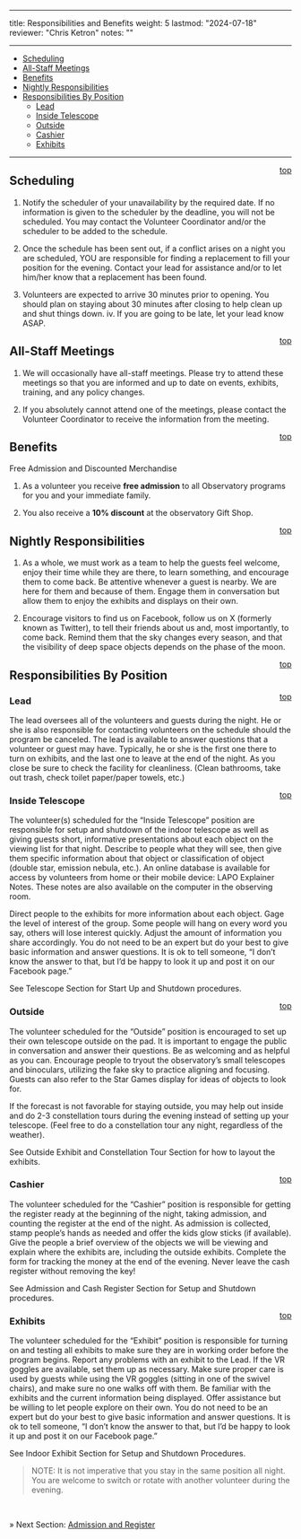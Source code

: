 
---
title: Responsibilities and Benefits
weight: 5
lastmod: "2024-07-18"
reviewer: "Chris Ketron"
notes: ""

---

- [Scheduling](#scheduling)
- [All-Staff Meetings](#all-staff-meetings)
- [Benefits](#benefits)
- [Nightly Responsibilities](#nightly-responsibilities)
- [Responsibilities By Position](#responsibilities-by-position)
  - [Lead](#lead)
  - [Inside Telescope](#inside-telescope)
  - [Outside](#outside)
  - [Cashier](#cashier)
  - [Exhibits](#exhibits)

---

<span style='float:right;'>[top](#)</span>

## Scheduling

1.	Notify the scheduler of your unavailability by the required date. If no information is given to the scheduler by the deadline, you will not be scheduled. You may contact the Volunteer Coordinator and/or the scheduler to be added to the schedule.

2.	Once the schedule has been sent out, if a conflict arises on a night you are scheduled, YOU are responsible for finding a replacement to fill your position for the evening. Contact your lead for assistance and/or to let him/her know that a replacement has been found.

3.	Volunteers are expected to arrive 30 minutes prior to opening. You should plan on staying about 30 minutes after closing to help clean up and shut things down.
iv.	If you are going to be late, let your lead know ASAP.

<span style='float:right;'>[top](#)</span>

## All-Staff Meetings

1.	We will occasionally have all-staff meetings. Please try to attend these meetings so that you are informed and up to date on events, exhibits, training, and any policy changes.

2.	If you absolutely cannot attend one of the meetings, please contact the Volunteer Coordinator to receive the information from the meeting.

<span style='float:right;'>[top](#)</span>

## Benefits 

Free Admission and Discounted Merchandise

1.	As a volunteer you receive **free admission** to all Observatory programs for you and your immediate family.

2.	You also receive a **10% discount** at the observatory Gift Shop.

<span style='float:right;'>[top](#)</span>

## Nightly Responsibilities

1.	As a whole, we must work as a team to help the guests feel welcome, enjoy their time while they are there, to learn something, and encourage them to come back. Be attentive whenever a guest is nearby. We are here for them and because of them. Engage them in conversation but allow them to enjoy the exhibits and displays on their own. 

2.	Encourage visitors to find us on Facebook, follow us on X (formerly known as Twitter), to tell their friends about us and, most importantly, to come back. Remind them that the sky changes every season, and that the visibility of deep space objects depends on the phase of the moon.

<span style='float:right;'>[top](#)</span>

## Responsibilities By Position

<span style='float:right;'>[top](#)</span>

### Lead

The lead oversees all of the volunteers and guests during the night. He or she is also responsible for contacting volunteers on the schedule should the program be canceled. The lead is available to answer questions that a volunteer or guest may have. Typically, he or she is the first one there to turn on exhibits, and the last one to leave at the end of the night. As you close be sure to check the facility for cleanliness. (Clean bathrooms, take out trash, check toilet paper/paper towels, etc.)

<span style='float:right;'>[top](#)</span>

### Inside Telescope

The volunteer(s) scheduled for the “Inside Telescope” position are responsible for setup and shutdown of the indoor telescope as well as giving guests short, informative presentations about each object on the viewing list for that night. Describe to people what they will see, then give them specific information about that object or classification of object (double star, emission nebula, etc.). An online database is available for access by volunteers from home or their mobile device: LAPO Explainer Notes. These notes are also available on the computer in the observing room. 

Direct people to the exhibits for more information about each object. Gage the level of interest of the group. Some people will hang on every word you say, others will lose interest quickly. Adjust the amount of information you share accordingly. You do not need to be an expert but do your best to give basic information and answer questions. It is ok to tell someone, “I don’t know the answer to that, but I’d be happy to look it up and post it on our Facebook page.” 

See Telescope Section for Start Up and Shutdown procedures.

<span style='float:right;'>[top](#)</span>

### Outside

The volunteer scheduled for the “Outside” position is encouraged to set up their own telescope outside on the pad. It is important to engage the public in conversation and answer their questions. Be as welcoming and as helpful as you can. Encourage people to tryout the observatory’s small telescopes and binoculars, utilizing the fake sky to practice aligning and focusing. Guests can also refer to the Star Games display for ideas of objects to look for. 

If the forecast is not favorable for staying outside, you may help out inside and do 2-3 constellation tours during the evening instead of setting up your telescope. (Feel free to do a constellation tour any night, regardless of the weather). 

See Outside Exhibit and Constellation Tour Section for how to layout the exhibits.

<span style='float:right;'>[top](#)</span>

### Cashier

The volunteer scheduled for the “Cashier” position is responsible for getting the register ready at the beginning of the night, taking admission, and counting the register at the end of the night. As admission is collected, stamp people’s hands as needed and offer the kids glow sticks (if available). Give the people a brief overview of the objects we will be viewing and explain where the exhibits are, including the outside exhibits. Complete the form for tracking the money at the end of the evening. Never leave the cash register without removing the key! 

See Admission and Cash Register Section for Setup and Shutdown procedures.

<span style='float:right;'>[top](#)</span>

### Exhibits

The volunteer scheduled for the “Exhibit” position is responsible for turning on and testing all exhibits to make sure they are in working order before the program begins. Report any problems with an exhibit to the Lead. If the VR goggles are available, set them up as necessary. Make sure proper care is used by guests while using the VR goggles (sitting in one of the swivel chairs), and make sure no one walks off with them. Be familiar with the exhibits and the current information being displayed. Offer assistance but be willing to let people explore on their own. You do not need to be an expert but do your best to give basic information and answer questions. It is ok to tell someone, “I don’t know the answer to that, but I’d be happy to look it up and post it on our Facebook page.” 

See Indoor Exhibit Section for Setup and Shutdown Procedures.

> NOTE: It is not imperative that you stay in the same position all night. You are welcome to switch or rotate with another volunteer during the evening.

<br/>

&raquo; Next Section: [Admission and Register](/volunteer-handbook/handbook/admission-and-register/)